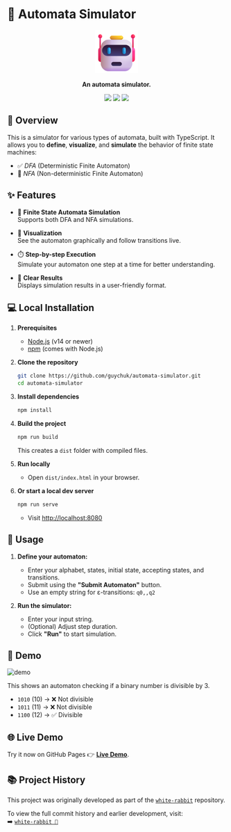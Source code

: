 # 🤖 Automata Simulator

<p align="center">
  <a href="https://guychuk.github.io/automata-simulator/">
    <img src="public/images/favicon.png" alt="Logo" width="100" height="100">
  </a>
</p>

<p align="center">
  <strong>An automata simulator.</strong>
</p>

<p align="center">
  <img src="https://img.shields.io/badge/html5-%23E34F26.svg?style=for-the-badge&logo=html5&logoColor=white">
  <img src="https://img.shields.io/badge/css3-%231572B6.svg?style=for-the-badge&logo=css3&logoColor=white">
  <img src="https://img.shields.io/badge/typescript-%23007ACC.svg?style=for-the-badge&logo=typescript&logoColor=white">
</p>


## 🧠 Overview

This is a simulator for various types of automata, built with TypeScript. It allows you to **define**, **visualize**, and **simulate** the behavior of finite state machines:  
- ✅ *DFA* (Deterministic Finite Automaton)  
- 🔀 *NFA* (Non-deterministic Finite Automaton)


## ✨ Features

- 🔄 **Finite State Automata Simulation**  
  Supports both DFA and NFA simulations.

- 🎨 **Visualization**  
  See the automaton graphically and follow transitions live.

- ⏱️ **Step-by-step Execution**  
  Simulate your automaton one step at a time for better understanding.

- 🧾 **Clear Results**  
  Displays simulation results in a user-friendly format.


## 💻 Local Installation

1. **Prerequisites**  
   - [Node.js](https://nodejs.org/) (v14 or newer)  
   - [npm](https://www.npmjs.com/) (comes with Node.js)

2. **Clone the repository**
    ```bash
    git clone https://github.com/guychuk/automata-simulator.git
    cd automata-simulator
    ```

3. **Install dependencies**
    ```bash
    npm install
    ```

4. **Build the project**
    ```bash
    npm run build
    ```
    This creates a `dist` folder with compiled files.

5. **Run locally**
    - Open `dist/index.html` in your browser.

6. **Or start a local dev server**
    ```bash
    npm run serve
    ```
    - Visit [http://localhost:8080](http://localhost:8080)


## 🧪 Usage

1. **Define your automaton:**
   - Enter your alphabet, states, initial state, accepting states, and transitions.
   - Submit using the **"Submit Automaton"** button.
   - Use an empty string for ε-transitions: `q0,,q2`

2. **Run the simulator:**
   - Enter your input string.
   - (Optional) Adjust step duration.
   - Click **"Run"** to start simulation.


## 🎥 Demo

![demo](assets/demo.gif)

This shows an automaton checking if a binary number is divisible by 3.

- `1010` (10) → ❌ Not divisible  
- `1011` (11) → ❌ Not divisible  
- `1100` (12) → ✅ Divisible


## 🌐 Live Demo

Try it now on GitHub Pages 👉 [**Live Demo**](https://guychuk.github.io/automata-simulator/).


## 📚 Project History

This project was originally developed as part of the [`white-rabbit`](https://github.com/guychuk/white-rabbit) repository.

To view the full commit history and earlier development, visit:  
➡️ [`white-rabbit 🐇`](https://github.com/guychuk/white-rabbit)

